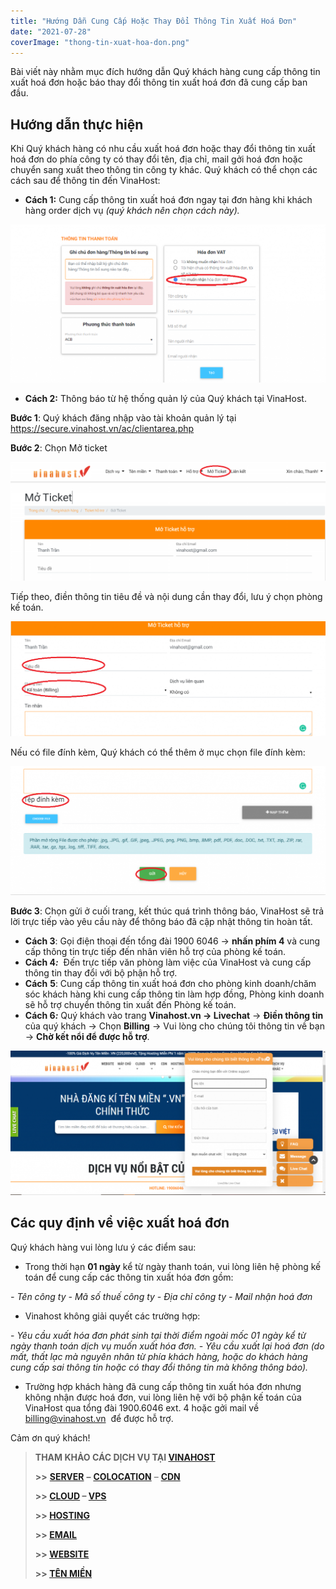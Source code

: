 ```yaml
---
title: "Hướng Dẫn Cung Cấp Hoặc Thay Đổi Thông Tin Xuất Hoá Đơn"
date: "2021-07-28"
coverImage: "thong-tin-xuat-hoa-don.png"
---
```


Bài viết này nhằm mục đích hướng dẫn Quý khách hàng cung cấp thông tin xuất hoá đơn hoặc báo thay đổi thông tin xuất hoá đơn đã cung cấp ban đầu.

## Hướng dẫn thực hiện

Khi Quý khách hàng có nhu cầu xuất hoá đơn hoặc thay đổi thông tin xuất hoá đơn do phía công ty có thay đổi tên, địa chỉ, mail gởi hoá đơn hoặc chuyển sang xuất theo thông tin công ty khác. Quý khách có thể chọn các cách sau để thông tin đến VinaHost:

- **Cách 1:** Cung cấp thông tin xuất hoá đơn ngay tại đơn hàng khi khách hàng order dịch vụ _(quý khách nên chọn cách này)._

![Cung Cấp Hoặc Thay Đổi Thông Tin Xuất Hoá Đơn](images/thong-tin-xuat-hoa-don-1-1-1024x513.png)

- **Cách 2:** Thông báo từ hệ thống quản lý của Quý khách tại VinaHost.

**Bước 1**: Quý khách đăng nhập vào tài khoản quản lý tại https://secure.vinahost.vn/ac/clientarea.php

**Bước 2**: Chọn Mở ticket

![Cung Cấp Hoặc Thay Đổi Thông Tin Xuất Hoá Đơn](images/thong-tin-xuat-hoa-don-1-1024x387.png)

Tiếp theo, điền thông tin tiêu đề và nội dung cần thay đổi, lưu ý chọn phòng kế toán.

![Cung Cấp Hoặc Thay Đổi Thông Tin Xuất Hoá Đơn](images/thong-tin-xuat-hoa-don-2-1024x373.png)

Nếu có file đính kèm, Quý khách có thể thêm ở mục chọn file đính kèm:

![Cung Cấp Hoặc Thay Đổi Thông Tin Xuất Hoá Đơn](images/thong-tin-xuat-hoa-don-3-1024x419.png)

**Bước 3**: Chọn gửi ở cuối trang, kết thúc quá trình thông báo, VinaHost sẽ trả lời trực tiếp vào yêu cầu này để thông báo đã cập nhật thông tin hoàn tất.

- **Cách 3**: Gọi điện thoại đến tổng đài 1900 6046 -> **nhấn phím 4** và cung cấp thông tin trực tiếp đến nhân viên hỗ trợ của phòng kế toán.
- **Cách 4**_**:**_  Đến trực tiếp văn phòng làm việc của VinaHost và cung cấp thông tin thay đổi với bộ phận hỗ trợ.
- **Cách** **5**: Cung cấp thông tin xuất hoá đơn cho phòng kinh doanh/chăm sóc khách hàng khi cung cấp thông tin làm hợp đồng, Phòng kinh doanh sẽ hỗ trợ chuyển thông tin xuất đến Phòng kế toán.
- **Cách 6**_**:**_ Quý khách vào trang **Vinahost.vn -> Livechat** -> **Điền thông tin** của quý khách -> Chọn **Billing** -> Vui lòng cho chúng tôi thông tin về bạn -> **Chờ kết nổi để được hỗ trợ**.

![Cung Cấp Hoặc Thay Đổi Thông Tin Xuất Hoá Đơn](images/thong-tin-xuat-hoa-don-4-1024x469.png)

## Các quy định về việc xuất hoá đơn

Quý khách hàng vui lòng lưu ý các điểm sau:

- Trong thời hạn **01 ngày** kể từ ngày thanh toán, vui lòng liên hệ phòng kế toán để cung cấp các thông tin xuất hóa đơn gồm:

_\- Tên công ty_ _\- Mã số thuế công ty_ _\- Địa chỉ công ty_ _\- Mail nhận hoá đơn_

- Vinahost không giải quyết các trường hợp:

\- _Yêu cầu xuất hóa đơn phát sinh tại thời điểm ngoài mốc 01 ngày kể từ ngày thanh toán dịch vụ muốn xuất hóa đơn._ _\- Yêu cầu xuất lại hoá đơn (do mất, thất lạc mà nguyên nhân từ phía khách hàng, hoặc do khách hàng cung cấp sai thông tin hoặc có thay đổi thông tin mà không thông báo)._

- Trường hợp khách hàng đã cung cấp thông tin xuất hóa đơn nhưng không nhận được hoá đơn, vui lòng liên hệ với bộ phận kế toán của VinaHost qua tổng đài 1900.6046 ext. 4 hoặc gởi mail về [billing@vinahost.vn](mailto:billing@vinahost.vn)  để được hỗ trợ.

Cảm ơn quý khách!

> **THAM KHẢO CÁC DỊCH VỤ TẠI [VINAHOST](https://vinahost.vn/)**
> 
> **\>>** [**SERVER**](https://vinahost.vn/thue-may-chu-rieng/) **–** [**COLOCATION**](https://vinahost.vn/colocation.html) – [**CDN**](https://vinahost.vn/dich-vu-cdn-chuyen-nghiep)
> 
> **\>> [CLOUD](https://vinahost.vn/cloud-server-gia-re/) – [VPS](https://vinahost.vn/vps-ssd-chuyen-nghiep/)**
> 
> **\>> [HOSTING](https://vinahost.vn/wordpress-hosting)**
> 
> **\>> [EMAIL](https://vinahost.vn/email-hosting)**
> 
> **\>> [WEBSITE](http://vinawebsite.vn/)**
> 
> **\>> [TÊN MIỀN](https://vinahost.vn/ten-mien-gia-re/)**